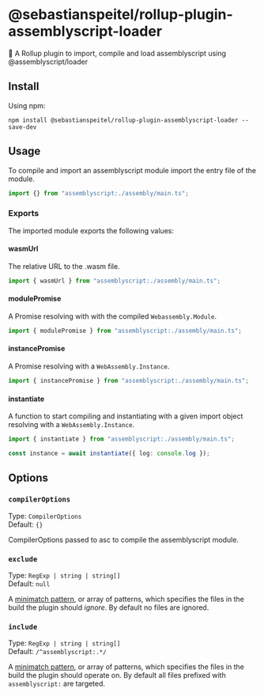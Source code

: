 # @sebastianspeitel/rollup-plugin-assemblyscript-loader

🍣 A Rollup plugin to import, compile and load assemblyscript using @assemblyscript/loader

## Install

Using npm:

```console
npm install @sebastianspeitel/rollup-plugin-assemblyscript-loader --save-dev
```

## Usage

To compile and import an assemblyscript module import the entry file of the module.

```ts
import {} from "assemblyscript:./assembly/main.ts";
```

### Exports

The imported module exports the following values:

#### wasmUrl

The relative URL to the .wasm file.

```ts
import { wasmUrl } from "assemblyscript:./assembly/main.ts";
```

#### modulePromise

A Promise resolving with with the compiled `Webassembly.Module`.

```ts
import { modulePromise } from "assemblyscript:./assembly/main.ts";
```

#### instancePromise

A Promise resolving with a `WebAssembly.Instance`.

```ts
import { instancePromise } from "assemblyscript:./assembly/main.ts";
```

#### instantiate

A function to start compiling and instantiating with a given import object resolving with a `WebAssembly.Instance`.

```ts
import { instantiate } from "assemblyscript:./assembly/main.ts";

const instance = await instantiate({ log: console.log });
```

## Options

### `compilerOptions`

Type: `CompilerOptions`<br>
Default: `{}`

CompilerOptions passed to asc to compile the assemblyscript module.

### `exclude`

Type: `RegExp | string | string[]`<br>
Default: `null`

A [minimatch pattern](https://github.com/isaacs/minimatch), or array of patterns, which specifies the files in the build the plugin should _ignore_. By default no files are ignored.

### `include`

Type: `RegExp | string | string[]`<br>
Default: `/^assemblyscript:.*/`

A [minimatch pattern](https://github.com/isaacs/minimatch), or array of patterns, which specifies the files in the build the plugin should operate on. By default all files prefixed with `assemblyscript:` are targeted.
